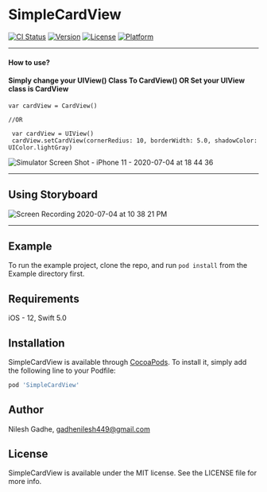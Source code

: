 # SimpleCardView

[![CI Status](https://img.shields.io/travis/Nilesh/SimpleCardView.svg?style=flat)](https://travis-ci.org/Nilesh/SimpleCardView)
[![Version](https://img.shields.io/cocoapods/v/SimpleCardView.svg?style=flat)](https://cocoapods.org/pods/SimpleCardView)
[![License](https://img.shields.io/cocoapods/l/SimpleCardView.svg?style=flat)](https://cocoapods.org/pods/SimpleCardView)
[![Platform](https://img.shields.io/cocoapods/p/SimpleCardView.svg?style=flat)](https://cocoapods.org/pods/SimpleCardView)

---
#### How to use?
#### Simply change your UIView() Class To CardView() **OR** Set your UIView class is CardView
~~~
var cardView = CardView()

//OR
 
 var cardView = UIView()
 cardView.setCardView(cornerRedius: 10, borderWidth: 5.0, shadowColor: UIColor.lightGray)
~~~

![Simulator Screen Shot - iPhone 11 - 2020-07-04 at 18 44 36](https://user-images.githubusercontent.com/29631918/86517198-c88da100-be44-11ea-9781-9e9a83591d61.png)

---
## Using Storyboard

![Screen Recording 2020-07-04 at 10 38 21 PM](https://user-images.githubusercontent.com/29631918/86517633-19eb5f80-be48-11ea-955c-efcc2175d1bf.gif)

---
## Example

To run the example project, clone the repo, and run `pod install` from the Example directory first.

## Requirements
iOS - 12, 
Swift 5.0

## Installation

SimpleCardView is available through [CocoaPods](https://cocoapods.org). To install
it, simply add the following line to your Podfile:

```ruby
pod 'SimpleCardView'
```

## Author

Nilesh Gadhe, gadhenilesh449@gmail.com

## License

SimpleCardView is available under the MIT license. See the LICENSE file for more info.

